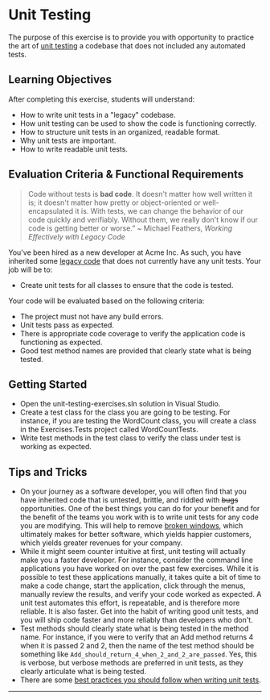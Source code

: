 # Unit Testing

The purpose of this exercise is to provide you with opportunity to practice the art of [unit testing][what-is-unit-testing] a codebase that does not included any automated tests.

## Learning Objectives

After completing this exercise, students will understand:

* How to write unit tests in a "legacy" codebase.
* How unit testing can be used to show the code is functioning correctly.
* How to structure unit tests in an organized, readable format.
* Why unit tests are important.
* How to write readable unit tests.

## Evaluation Criteria & Functional Requirements

> Code without tests is **bad code**. It doesn't matter how well written it is; it doesn't matter how  pretty or object-oriented or well-encapsulated it is. With tests, we can change the behavior of our code quickly and verifiably. Without them, we really don't know if our code is getting better or worse.”
~ Michael Feathers, _Working Effectively with Legacy Code_

You've been hired as a new developer at Acme Inc. As such, you have inherited some [legacy code][what-is-legacy-code] that does not currently have any unit tests. Your job will be to:


* Create unit tests for all classes to ensure that the code is tested.

Your code will be evaluated based on the following criteria:

* The project must not have any build errors.
* Unit tests pass as expected.
* There is appropriate code coverage to verify the application code is functioning as expected.
* Good test method names are provided that clearly state what is being tested.

## Getting Started

* Open the unit-testing-exercises.sln solution in Visual Studio.
* Create a test class for the class you are going to be testing. For instance, if you are testing the WordCount class, you will create a class in the Exercises.Tests project called WordCountTests.
* Write test methods in the test class to verify the class under test is working as expected.


## Tips and Tricks

* On your journey as a software developer, you will often find that you have inherited code that is untested, brittle, and riddled with ~~bugs~~ opportunities. One of the best things you can do for your benefit and for the benefit of the teams you work with is to write unit tests for any code you are modifying. This will help to remove [broken windows][software-entropy], which ultimately makes for better software, which yields happier customers, which yields greater revenues for your company.
* While it might seem counter intuitive at first, unit testing will actually make you a faster developer. For instance, consider the command line applications you have worked on over the past few exercises. While it is possible to test these applications manually, it takes quite a bit of time to make a code change, start the application, click through the menus, manually review the results, and verify your code worked as expected. A unit test automates this effort, is repeatable, and is therefore more reliable. It is also faster. Get into the habit of writing good unit tests, and you will ship code faster and more reliably than developers who don't.
* Test methods should clearly state what is being tested in the method name. For instance, if you were to verify that an Add method returns 4 when it is passed 2 and 2, then the name of the test method should be something like `Add_should_return_4_when_2_and_2_are_passed`. Yes, this is verbose, but verbose methods are preferred in unit tests, as they clearly articulate what is being tested.
* There are some [best practices you should follow when writing unit tests][unit-testing-best-practices].

---

[software-entropy]: https://pragprog.com/the-pragmatic-programmer/extracts/software-entropy
[unit-testing-best-practices]: https://docs.microsoft.com/en-us/dotnet/core/testing/unit-testing-best-practices
[what-is-legacy-code]: http://wiki.c2.com/?LegacyCode
[what-is-unit-testing]: https://searchsoftwarequality.techtarget.com/definition/unit-testing
